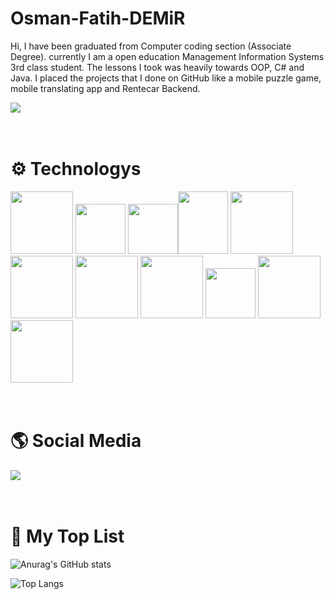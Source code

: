 # Osman-Fatih-DEMiR
Hi,
I have been graduated from Computer coding section (Associate Degree).
currently I am a open education Management Information Systems 3rd class
student. The lessons I took was heavily towards OOP, C# and Java. I placed the
projects that I done on GitHub like a mobile puzzle game, mobile translating app
and Rentecar Backend.

![](https://visitor-badge.laobi.icu/badge?page_id=boole52.boole52)
<br/><br/><br/>

# :gear: Technologys 

<img src="https://iconape.com/wp-content/png_logo_vector/git-icon.png" width="100"> <img src="https://3.bp.blogspot.com/-pxR8u1KJTW8/XIb7zIKqqQI/AAAAAAAAIrA/KDNONkGKj-EDm1vadBqJbxMg64oi0LVXgCK4BGAYYCw/s1600/logo%2Bhtml5.png" width="80" > <img src="https://3.bp.blogspot.com/-oRSUw_TmO9o/XIb61m88fcI/AAAAAAAAIq0/vnxl2zzsXEQsnHI2fH4GjKu_ZT0urRo4wCK4BGAYYCw/s1600/icon%2Bcss%2B3.png" width="80" ><img src="https://lh3.googleusercontent.com/proxy/4-rPZnc8mLFeyjBNNuOlB15JcT8KVxXNm2acu_WdOjuVzN4PPqgGK7yNHhY15Y2PwSHQi94c8m7lMgQJibEC8Yp4nyCDoc2_Rl8EleQVm25noSU" width="80" height="100">
<img src="https://www.freeiconspng.com/uploads/c-logo-icon-18.png" width="100"> <img src="https://icon-library.com/images/java-icon-images/java-icon-images-0.jpg" width="100"> <img src="https://cdn.icon-icons.com/icons2/1508/PNG/512/python_104451.png" width="100" > <img src="https://icon-library.com/images/php-icon-png/php-icon-png-0.jpg" width="100"> <img src="https://lh3.googleusercontent.com/proxy/HEa--KxE7_wCu74QJbsqAqjv2n88DullSL74RNMSgUwnZyJbV64rfK8nEp5oZOoS84i6dc--RzoYAZBXKodelF7uXKGhAoWGLJRdtzoo4Nd7utt3kl__" width="80"> <img src="https://findicons.com/files/icons/977/rrze/720/database_mysql.png" width="100" > <img src="https://www.svgrepo.com/show/303229/microsoft-sql-server-logo.svg" width="100" >
<br/><br/><br/>


# :earth_americas: Social Media 
<a href=" https://www.linkedin.com/in/osman-fatih-demir/"></a>
[<img src="https://img.shields.io/badge/LinkedIn-0077B5?style=for-the-badge&logo=linkedin&logoColor=white">](https://www.linkedin.com/in/osman-fatih-demir/)
<br/><br/><br/>


# :rocket: My Top List 
![Anurag's GitHub stats](https://github-readme-stats.vercel.app/api?username=boole52&show_icons=true&theme=radical)

![Top Langs](https://github-readme-stats.vercel.app/api/top-langs/?username=boole52&theme=tokyonight)



